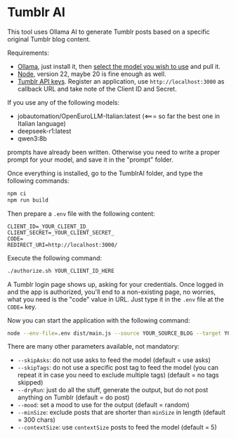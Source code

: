 # Tumblr AI

This tool uses Ollama AI to generate Tumblr posts based on a specific original Tumblr blog content.

Requirements:

- [Ollama](https://ollama.com/), just install it, then [select the model you wish to use](https://ollama.com/search) and pull it.
- [Node](https://nodejs.org/en), version 22, maybe 20 is fine enough as well.
- [Tumblr API keys](https://www.tumblr.com/oauth/apps). Register an application, use `http://localhost:3000` as callback URL and take note of the Client ID and Secret.

If you use any of the following models:

- jobautomation/OpenEuroLLM-Italian:latest   (<=== so far the best one in Italian language)
- deepseek-r1:latest
- qwen3:8b

prompts have already been written. Otherwise you need to write a proper prompt for your model, and save it in the "prompt" folder.

Once everything is installed, go to the TumblrAI folder, and type the following commands:

```sh
npm ci
npm run build
```

Then prepare a `.env` file with the following content:

```
CLIENT_ID=_YOUR_CLIENT_ID_
CLIENT_SECRET=_YOUR_CLIENT_SECRET_
CODE=
REDIRECT_URI=http://localhost:3000/
```

Execute the following command:

```sh
./authorize.sh YOUR_CLIENT_ID_HERE
```

A Tumblr login page shows up, asking for your credentials. Once logged in and the app is authorized, you'll end to a non-existing page, no worries, what you
need is the "code" value in URL. Just type it in the `.env` file at the `CODE=` key.

Now you can start the application with the following command:

```sh
node --env-file=.env dist/main.js --source YOUR_SOURCE_BLOG --target YOUR_TARGET_BLOG --model YOUR_MODEL
```

There are many other parameters available, not mandatory:

- `--skipAsks`: do not use asks to feed the model (default = use asks)
- `--skipTags`: do not use a specific post tag to feed the model (you can repeat it in case you need to exclude multiple tags) (default = no tags skipped)
- `--dryRun`: just do all the stuff, generate the output, but do not post anything on Tumblr (default = do post)
- `--mood`: set a mood to use for the output (default = random)
- `--minSize`: exclude posts that are shorter than `minSize` in length (default = 300 chars)
- `--contextSize`: use `contextSize` posts to feed the model (default = 5)
